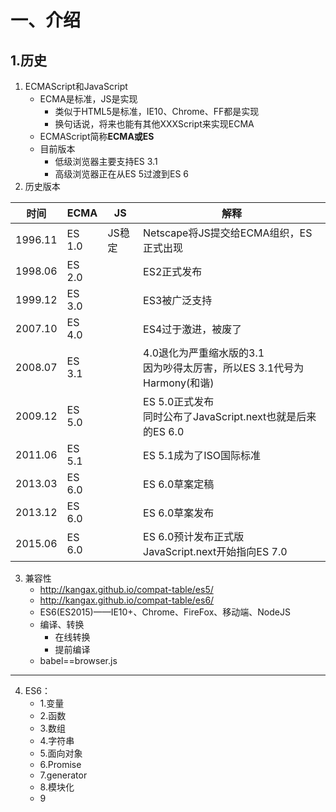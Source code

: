 # 一、介绍 #

## 1.历史 ##

1. ECMAScript和JavaScript
	- ECMA是标准，JS是实现
		- 类似于HTML5是标准，IE10、Chrome、FF都是实现
		- 换句话说，将来也能有其他XXXScript来实现ECMA
	- ECMAScript简称**ECMA或ES**
	- 目前版本
		- 低级浏览器主要支持ES 3.1
		- 高级浏览器正在从ES 5过渡到ES 6
2. 历史版本

|时间|ECMA|JS|解释|
|---|---|---|---|
|1996.11|ES 1.0|JS稳定|Netscape将JS提交给ECMA组织，ES正式出现|
|1998.06|ES 2.0||ES2正式发布|
|1999.12|ES 3.0||ES3被广泛支持|
|2007.10|ES 4.0||ES4过于激进，被废了|
|2008.07|ES 3.1||4.0退化为严重缩水版的3.1<br/>因为吵得太厉害，所以ES 3.1代号为Harmony(和谐)|
|2009.12|ES 5.0||ES 5.0正式发布<br/>同时公布了JavaScript.next也就是后来的ES 6.0|
|2011.06|ES 5.1||ES 5.1成为了ISO国际标准|
|2013.03|ES 6.0||ES 6.0草案定稿|
|2013.12|ES 6.0||ES 6.0草案发布|
|2015.06|ES 6.0||ES 6.0预计发布正式版<br/>JavaScript.next开始指向ES 7.0|

3. 兼容性
	- http://kangax.github.io/compat-table/es5/
	- http://kangax.github.io/compat-table/es6/
	- ES6(ES2015)——IE10+、Chrome、FireFox、移动端、NodeJS
	- 编译、转换
		- 在线转换
		- 提前编译
	- babel==browser.js

-------

4. ES6：
	- 1.变量
	- 2.函数
	- 3.数组
	- 4.字符串
	- 5.面向对象
	- 6.Promise
	- 7.generator
	- 8.模块化
	- 9
	
	
	
	
	
	
	
	
	
